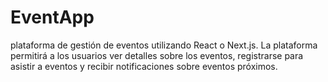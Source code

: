# EventApp
plataforma de gestión de eventos utilizando React o Next.js. La plataforma permitirá a los usuarios ver detalles sobre los eventos, registrarse para asistir a eventos y recibir notificaciones sobre eventos próximos.
